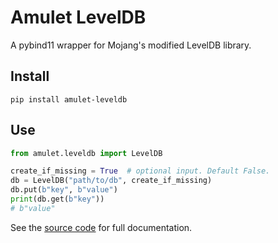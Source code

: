 # Amulet LevelDB

A pybind11 wrapper for Mojang's modified LevelDB library.


## Install
`pip install amulet-leveldb`

## Use
```py
from amulet.leveldb import LevelDB

create_if_missing = True  # optional input. Default False.
db = LevelDB("path/to/db", create_if_missing)
db.put(b"key", b"value")
print(db.get(b"key"))
# b"value"
```

See the [source code](src/amulet/leveldb/__init__leveldb.py.cpp) for full documentation.
